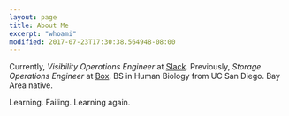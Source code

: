 ```yaml
---
layout: page
title: About Me
excerpt: "whoami"
modified: 2017-07-23T17:30:38.564948-08:00
---
```

Currently, *Visibility Operations Engineer* at [Slack](https://www.slack.com). Previously, *Storage Operations Engineer* at [Box](https://www.box.com/home). BS in Human Biology from UC San Diego. Bay Area native.

Learning. Failing. Learning again.

<script>
  (function (w,i,d,g,e,t,s) {w[d] = w[d]||[];t= i.createElement(g);
    t.async=1;t.src=e;s=i.getElementsByTagName(g)[0];s.parentNode.insertBefore(t, s);
  })(window, document, '_gscq','script','//widgets.getsitecontrol.com/114371/script.js');
</script>

